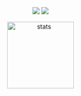 <p align="center">
  <a href=""https://discord.gg/yhtbtmAX7A" target"blank_"><img src="https://img.shields.io/badge/discord%20-7289DA.svg?&style=for-the-badge&logo=discord&logoColor=white"></a>
  <a href="https://github.com/BlueBeard63" target"blank_"><img src="https://img.shields.io/badge/GitHub%20-191717.svg?&style=for-the-badge&logo=github&logoColor=white"></a>
</p>

<p align="center">
  <img src="https://github-readme-stats.vercel.app/api?username=BlueBeard63&count_private=true&show_icons=true&theme=purple&hide_border=true" width="%100" height="150px" alt="stats" />
</p>

